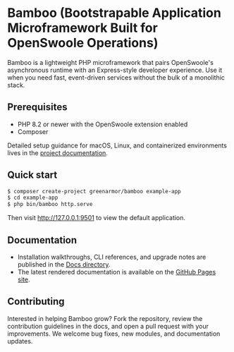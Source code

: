 # Bamboo (Bootstrapable Application Microframework Built for OpenSwoole Operations)

Bamboo is a lightweight PHP microframework that pairs OpenSwoole's asynchronous runtime with an Express-style developer experience. Use it when you need fast, event-driven services without the bulk of a monolithic stack.

## Prerequisites
- PHP 8.2 or newer with the OpenSwoole extension enabled
- Composer

Detailed setup guidance for macOS, Linux, and containerized environments lives in the [project documentation](docs/).

## Quick start
```bash
$ composer create-project greenarmor/bamboo example-app
$ cd example-app
$ php bin/bamboo http.serve
```
Then visit http://127.0.0.1:9501 to view the default application.

## Documentation
- Installation walkthroughs, CLI references, and upgrade notes are published in the [Docs directory](docs/).
- The latest rendered documentation is available on the [GitHub Pages site](https://greenarmor.github.io/bamboo/).

## Contributing
Interested in helping Bamboo grow? Fork the repository, review the contribution guidelines in the docs, and open a pull request with your improvements. We welcome bug fixes, new modules, and documentation updates.
